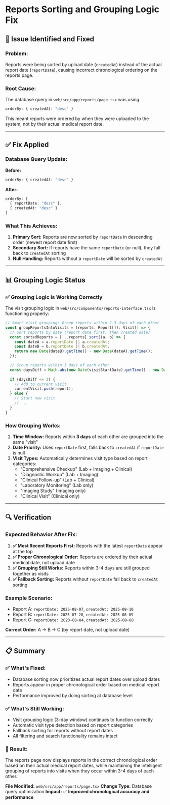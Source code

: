 # Reports Sorting and Grouping Logic Fix

## 🎯 **Issue Identified and Fixed**

### **Problem:**
Reports were being sorted by upload date (`createdAt`) instead of the actual report date (`reportDate`), causing incorrect chronological ordering on the reports page.

### **Root Cause:**
The database query in `web/src/app/reports/page.tsx` was using:
```typescript
orderBy: { createdAt: "desc" }
```

This meant reports were ordered by when they were uploaded to the system, not by their actual medical report date.

---

## ✅ **Fix Applied**

### **Database Query Update:**
**Before:**
```typescript
orderBy: { createdAt: "desc" }
```

**After:**
```typescript
orderBy: [
  { reportDate: "desc" },
  { createdAt: "desc" }
]
```

### **What This Achieves:**
1. **Primary Sort:** Reports are now sorted by `reportDate` in descending order (newest report date first)
2. **Secondary Sort:** If reports have the same `reportDate` (or null), they fall back to `createdAt` sorting
3. **Null Handling:** Reports without a `reportDate` will be sorted by `createdAt`

---

## 📊 **Grouping Logic Status**

### **✅ Grouping Logic is Working Correctly**

The visit grouping logic in `web/src/components/reports-interface.tsx` is functioning properly:

```typescript
// Smart visit grouping: Group reports within 2-3 days of each other
const groupReportsIntoVisits = (reports: Report[]): Visit[] => {
  // Sort reports by date (report date first, then created date)
  const sortedReports = [...reports].sort((a, b) => {
    const dateA = a.reportDate || a.createdAt;
    const dateB = b.reportDate || b.createdAt;
    return new Date(dateB).getTime() - new Date(dateA).getTime();
  });

  // Group reports within 3 days of each other
  const daysDiff = Math.abs(new Date(visitStartDate).getTime() - new Date(reportDate).getTime()) / (1000 * 60 * 60 * 24);
  
  if (daysDiff <= 3) {
    // Add to current visit
    currentVisit.push(report);
  } else {
    // Start new visit
    // ...
  }
}
```

### **How Grouping Works:**
1. **Time Window:** Reports within **3 days** of each other are grouped into the same "visit"
2. **Date Priority:** Uses `reportDate` first, falls back to `createdAt` if `reportDate` is null
3. **Visit Types:** Automatically determines visit type based on report categories:
   - "Comprehensive Checkup" (Lab + Imaging + Clinical)
   - "Diagnostic Workup" (Lab + Imaging)
   - "Clinical Follow-up" (Lab + Clinical)
   - "Laboratory Monitoring" (Lab only)
   - "Imaging Study" (Imaging only)
   - "Clinical Visit" (Clinical only)

---

## 🔍 **Verification**

### **Expected Behavior After Fix:**
1. **✅ Most Recent Reports First:** Reports with the latest `reportDate` appear at the top
2. **✅ Proper Chronological Order:** Reports are ordered by their actual medical date, not upload date
3. **✅ Grouping Still Works:** Reports within 3-4 days are still grouped together as visits
4. **✅ Fallback Sorting:** Reports without `reportDate` fall back to `createdAt` sorting

### **Example Scenario:**
- Report A: `reportDate: 2025-08-07`, `createdAt: 2025-08-10`
- Report B: `reportDate: 2025-07-28`, `createdAt: 2025-08-09`
- Report C: `reportDate: 2023-08-04`, `createdAt: 2025-08-08`

**Correct Order:** A → B → C (by report date, not upload date)

---

## 📋 **Summary**

### **✅ What's Fixed:**
- Database sorting now prioritizes actual report dates over upload dates
- Reports appear in proper chronological order based on medical report date
- Performance improved by doing sorting at database level

### **✅ What's Still Working:**
- Visit grouping logic (3-day window) continues to function correctly
- Automatic visit type detection based on report categories
- Fallback sorting for reports without report dates
- All filtering and search functionality remains intact

### **🎯 Result:**
The reports page now displays reports in the correct chronological order based on their actual medical report dates, while maintaining the intelligent grouping of reports into visits when they occur within 3-4 days of each other.

**File Modified:** `web/src/app/reports/page.tsx`
**Change Type:** Database query optimization
**Impact:** ✅ **Improved chronological accuracy and performance**